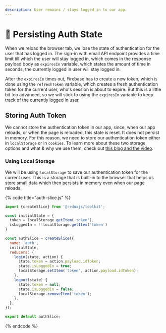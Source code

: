 ```yaml
---
description: User remains / stays logged in to our app.
---
```


# 🔐 Persisting Auth State

When we reload the browser tab, we lose the state of authentication for the user that has logged in. The sign-in with email API endpoint provides a time limit till which the user will stay logged in, which comes in the response payload body as `expiresIn` variable, which states the amount of time in seconds, the currently logged in user will stay logged in.

After the `expiresIn` times out, Firebase has to create a new token, which is done using the `refreshToken` variable, which creates a fresh authentication token for the current user, who's session is about to expire. But this is a little bit too advanced, so we will stick to using the `expiresIn` variable to keep track of the currently logged in user.

## Storing Auth Token

We cannot store the authentication token in our app, since, when our app reloads, or when the page is reloaded, this state is reset. It does not persist in memory. For this reason, we need to store our authentication token either in `localStorage` or in `cookies`. To learn more about these two storage options and what & why we use them, check out [this blog and the video](https://academind.com/tutorials/localstorage-vs-cookies-xss/).

### Using Local Storage

We will be using `localStorage` to save our authentication token for the current user. This is a storage that is built-in to the browser that helps us store small data which then persists in memory even when our page reloads.

{% code title="auth-slice.js" %}
```jsx
import {createSlice} from '@reduxjs/toolkit';

const initialState = {
  token = localStorage.getItem('token'),
  isLoggedIn = !!localStorage.getItem('token')
}

const authSlice = createSlice({
  name: 'auth',
  initialState,
  reducers: {
    login(state, action) {
      state.token = action.payload.idToken;
      state.isLoggedIn = true;
      localStorage.setItem('token', action.payload.idToken);
    },
    logout(state) {
      state.token = null;
      state.isLoggedIn = false;
      localStorage.removeItem('token');
    },
  },
});

export default authSlice;
```
{% endcode %}
